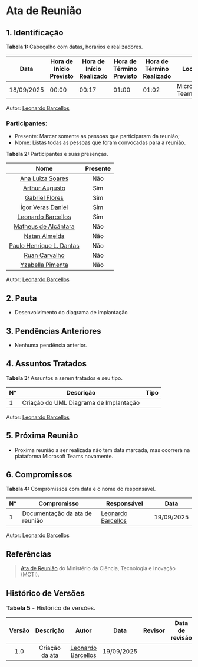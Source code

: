 # Ata de Reunião

## 1. Identificação

**Tabela 1:** Cabeçalho com datas, horarios e realizadores.

| Data | Hora de Início Previsto | Hora de Início Realizado | Hora de Término Previsto | Hora de Término Realizado | Local | Redator | Revisor |
|------------|--------------------------|--------------------------|--------------------------|---------------------------|-------------|-------------|--------------|
| 18/09/2025 | 00:00 | 00:17 | 01:00 | 01:02 | Microsoft Teams | [Leonardo Barcellos](https://github.com/oyLeonardo) |  |  

Autor: [Leonardo Barcellos](https://github.com/oyLeonardo)

### Participantes: 

* Presente: Marcar somente as pessoas que participaram da reunião;
* Nome: Listas todas as pessoas que foram convocadas para a reunião.

**Tabela 2:** Participantes e suas presenças.

| Nome | Presente |
|:----:|:--------:|
| [Ana Luiza Soares](https://github.com/Ana-Luiza-SC) | Não |
| [Arthur Augusto](https://github.com/arthur-augusto) | Sim |
| [Gabriel Flores](https://github.com/Gabrielfcoelho) | Sim |
| [Ígor Veras Daniel](https://github.com/igorvdaniel) | Sim |
| [Leonardo Barcellos](https://github.com/oyLeonardo) | Sim |
| [Matheus de Alcântara](https://github.com/matheusdealcantara) | Não |
| [Natan Almeida](https://github.com/natanalmeida03) | Não |
| [Paulo Henrique L. Dantas](https://github.com/Nanashii76) | Não |
| [Ruan Carvalho](https://github.com/Ruan-Carvalho) | Não |
| [Yzabella Pimenta](https://github.com/redjsun) | Não |

Autor: [Leonardo Barcellos](https://github.com/oyLeonardo)


## 2. Pauta

* Desenvolvimento do diagrama de implantação

## 3. Pendências Anteriores

* Nenhuma pendência anterior.

## 4. Assuntos Tratados

**Tabela 3:** Assuntos a serem tratados e seu tipo.

| N° | Descrição | Tipo   |
|----|-----------|--------|
| 1 | Criação do UML Diagrama de Implantação |

Autor: [Leonardo Barcellos](https://github.com/oyLeonardo)

## 5. Próxima Reunião

* Proxima reunião a ser realizada não tem data marcada, mas ocorrerá na plataforma Microsoft Teams novamente.

## 6. Compromissos

**Tabela 4:** Compromissos com data e o nome do responsável.

| N° | Compromisso | Responsável | Data |
|----|-------------|-------------|------|
| 1 | Documentação da ata de reunião | [Leonardo Barcellos](https://github.com/oyLeonardo) | 19/09/2025 |

Autor: [Leonardo Barcellos](https://github.com/oyLeonardo)

## Referências

> [Ata de Reunião](https://pdp.mctic.gov.br/MCTI-PDP/guidances/examples/Ata%20Reuniao_21C35EC2.html) do Ministério da Ciência, Tecnologia e Inovação (MCTI).

## Histórico de Versões

<font size="3"><p style="text-align: left">**Tabela 5** - Histórico de versões.</p></font>

| Versão |               Descrição                |   Autor    |    Data    |    Revisor     | Data de revisão |
| :----: | :------------------------------------: | :--------: | :--------: | :------------: | :-------------: |
| 1.0 | Criação da ata | [Leonardo Barcellos](https://github.com/oyLeonardo) | 19/09/2025 |  |  |